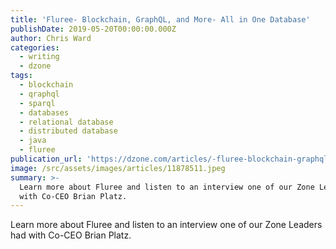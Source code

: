 ```yaml
---
title: 'Fluree- Blockchain, GraphQL, and More- All in One Database'
publishDate: 2019-05-20T00:00:00.000Z
author: Chris Ward
categories:
  - writing
  - dzone
tags:
  - blockchain
  - qraphql
  - sparql
  - databases
  - relational database
  - distributed database
  - java
  - fluree
publication_url: 'https://dzone.com/articles/-fluree-blockchain-graphql-and-more-all-in-one-dat'
image: /src/assets/images/articles/11878511.jpeg
summary: >-
  Learn more about Fluree and listen to an interview one of our Zone Leaders had
  with Co-CEO Brian Platz.
---
```

Learn more about Fluree and listen to an interview one of our Zone Leaders had with Co-CEO Brian Platz.

